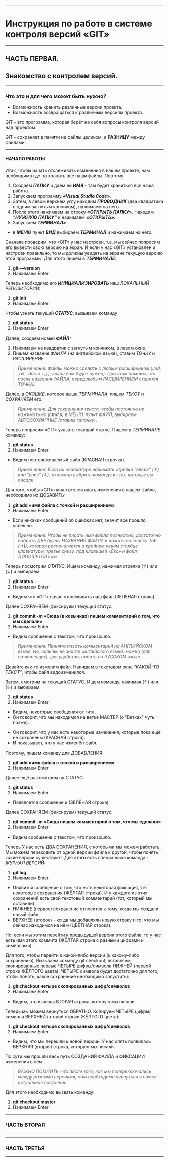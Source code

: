 ***
# __Инструкция по работе в системе контроля версий «GIT»__
***
## __ЧАСТЬ ПЕРВАЯ.__

## Знакомство с контролем версий. 
***

### __Что это и для чего может быть нужно?__

* Возможность хранить различные версии проекта.
* Возможность возвращаться к различным версиям проекта. 

GIT - это программа, которая берёт на себя вопросы контроля версий над проектом.

GIT - сохраняет в памяти не файлы целиком, а **РАЗНИЦУ** между файлами.
***
#### НАЧАЛО РАБОТЫ

Итак, чтобы начать отслеживать изменения в нашем проекте, нам необходимо где-то хранить все наши файлы. Поэтому:
1. Создаём __*ПАПКУ*__ и даём ей __*ИМЯ*__ - там будет храниться вся наша работа. 
2. Запускаем программу __*«Visual Studio Code»*__.
3. Затем, в левом верхнем углу находим __*ПРОВОДНИК*__ (два квадратика с одним загнутым кончиком), нажимаем на него.
4. После этого нажимаем на строку __*«ОТКРЫТЬ ПАПКУ».*__
Находим **_"НУЖНУЮ ПАПКУ"_** и нажимаем __*«ОТКРЫТЬ».*__
5. Запускаем __*ТЕРМИНАЛ»*__
* в __*МЕНЮ*__ пункт __*ВИД*__ выбираем __*ТЕРМИНАЛ*__ и нажимаем на него.
 
Сначала проверим, что «GIT» у нас настроен, т.е. мы сейчас попросим его вывести свою версию на экран. 
И если у нас «GIT» установлен и настроен правильно, то мы должны увидеть на экране текущую версию этой программы. Для этого пишем в __*ТЕРМИНАЛЕ:*__
1. __git —version__ 
2. Нажимаем Enter

Теперь необходимо его __*ИНИЦИАЛИЗИРОВАТЬ*__ наш _ЛОКАЛЬНЫЙ РЕПОЗИТОРИЙ:_
1. __git init__
2. Нажимаем Enter

Чтобы узнать текущий __*СТАТУС*__, вызываем команду
1. __git status__
2. Нажимаем Enter

Далее, создаём новый __*ФАЙЛ:*__
1. Нажимаем на квадратик с загнутым кончиком, в левом окне.
2. Пишем название _ФАЙЛА_ (на английском языке), ставим _ТОЧКУ_ и _РАСШИРЕНИЕ._
> _Примечание: Файлы можно сделать с любым расширением (.md, .txt, .doc и т.д.), какое вам будет нужно). При этом помним, что после названия ФАЙЛА, перед любым РАСШИРЕНИЕМ ставится ТОЧКА)._

Далее, в _ОКОШКЕ_, которое выше _ТЕРМИНАЛА_, пишем _ТЕКСТ_ и _СОХРАНЯЕМ_ его. 
> _Примечание: Для сохранения текста, чтобы постоянно не нажимать на (__cmd s__) в МЕНЮ, пункт ФАЙЛ, выбираем АВТОСОХРАННИЕ (ставим галочку)._

Теперь попросим «GIT» указать текущий статус. 
Пишем в _ТЕРМИНАЛЕ_ команду:
1. __git status__
2. Нажимаем Enter
* Видим неотслеживаемый файл (КРАСНАЯ строчка).
> _Примечание: Если на клавиатуре нажимать стрелки "вверх" (↑) или "вниз" (↓), то  можно выбрать команду из тех, которые вы писали._

Для того, чтобы «GIT» начал отслеживать изменения в нашем файле, необходимо их ДОБАВИТЬ:
1. __git add «имя файла с точкой и расширением»__
2. Нажимаем Enter
* Если никаких сообщений об ошибках нет, значит всё прошло успешно.
> _Примечание: Чтобы не писать имя файла полностью, достаточно набрать ДВЕ буквы НАЗВАНИЯ ФАЙЛА и нажать на кнопку Tab (**→|**), которая располагается в крайнем левом столбце клавиатуры, третья снизу, под клавишей «Esc» и
файл ДОПИШЕТСЯ сам._

Теперь посмотрим _СТАТУС_. Ищем команду, нажимая стрелки (↑) или (↓) и выбираем:
1. __git status__ 
2. Нажимаем Enter
* Видим что «GIT» начал отслеживать наш файл (ЗЕЛЁНАЯ строка).

Далее СОХРАНЯЕМ (фиксируем) текущий статус:
1. __git commit -m «Сюда (в ковычках) пишем комментарий о том, что мы сделали»__
2. Нажимаем Enter
* Видим сообщение с текстом, что произошло.
> _Примечание: Принято писать комментарий на АНГЛИЙСКОМ языке. Но, если вы не знаете английского языка, можно (для начинающих), для удобства, писать на РУССКОМ языке._

Давайте как-то изменим файл. Напишем в текстовом окне _"КАКОЙ-ТО ТЕКСТ"_, чтобы файл видоизменился.

Затем, смотрим на текущий СТАТУС. Ищем команду, нажимая (↑) или (↓) и выбираем:

1. __git status__
2. Нажимаем Enter
* Видим, некоторые сообщения от гита.
* Он говорит, что мы находимся на ветке МАСТЕР (о "Ветках" чуть позже).
+ Он говорит, что у нас есть некоторые изменения, которые пока ещё не сохранены (КРАСНАЯ строка).
+ И показывает, что у нас изменён файл.

Поэтому, пишем команду для ДОБАВЛЕНИЯ:
1. __git add «имя файла с точкой и расширением»__
2. Нажимаем Enter

Далее ещё раз смотрим на СТАТУС:
1. __git status__
2. Нажимаем Enter
* Появляется сообщение и (ЗЕЛЁНАЯ строка)

Далее СОХРАНЯЕМ (фиксируем) текущий статус:
1. __git commit -m «Сюда пишем комментарий о том, что мы сделали»__
2. Нажимаем Enter
* Видим сообщение с текстом, что произошло.

Теперь У нас есть ДВА СОХРАНЕНИЯ, с которыми мы можем работать. Мы можем переходить от одной версии файла к другой, чтобы понять какие версии существуют. Для этого есть специальная команда - _ЖУРНАЛ ВЕРСИЙ:_
1. __git log__
2. Нажимаем Enter
* Появится сообщение о том, что есть некоторая фиксация, т.е. некоторые сохранения (ЖЁЛТАЯ строка). И у каждого из этих сохранений есть свой текстовый комментарий (тот, который мы оставили).
* НИЖНЕЕ (первое) сохранение относится к тому, когда мы создали новый файл.
* ВЕРХНЕЕ (второе) - когда мы добавляли новую строку и то, что мы сейчас находимся на нём (ЦВЕТНАЯ строка).

Но, если мы хотим перейти к предыдущей версии этого файла, то у нас есть имя этого коммита (ЖЁЛТАЯ строка с разными цифрами и символами).

Для того, чтобы перейти к какой-либо версии (к какому-либо сохранению). Вызываем команду git checkout, вставляем скопированные первые ЧЕТЫРЕ цифры/символа НИЖНЕЙ (первой строки ЖЁЛТОГО цвета). ЧЕТЫРЕ символа будет достаточно для того, чтобы понять, какое сохранение необходимо запустить):
1. __git checkout четыре скопированных цифр/символов__
2. Нажимаем Enter
* Видим, что изчезла ВТОРАЯ строка, которую мы писали. 

Теперь мы можем вернуться ОБРАТНО. Копируем ЧЕТЫРЕ цифры/символа ВЕРХНЕЙ (второй строки ЖЁЛТОГО цвета):
1. __git checkout четыре скопированных цифр/символов__
2. Нажимаем Enter
* Видим, что мы перешли к новой версии. У нас опять появилась ВЕРХНЯЯ (вторая) строка, которую мы писали. 

По сути мы прошли весь путь СОЗДАНИЯ ФАЙЛА и ФИКСАЦИИ изменения в нём.
> _ВАЖНО ПОМНИТЬ:
что после того, как мы попереключались между разными версиями, нам необходимо вернуться в самое актуальное состояние._

Для этого необходимо вызвать команду:
1. __git checkout master__
2. Нажимаем Enter

***
### __ЧАСТЬ ВТОРАЯ__
***

***
### __ЧАСТЬ ТРЕТЬЯ__
***
